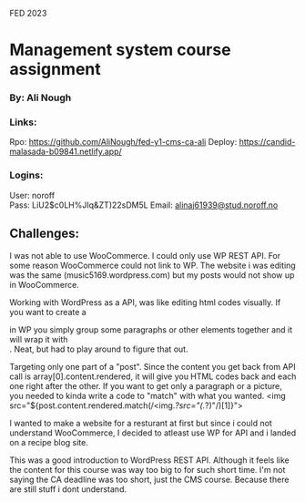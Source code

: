 FED 2023

# Management system course assignment

### By: Ali Nough

### Links:

Rpo: https://github.com/AliNough/fed-y1-cms-ca-ali
Deploy: https://candid-malasada-b09841.netlify.app/

### Logins:

User: noroff <br>
Pass: LiU2$c0LH%JIq&ZT)22sDM5L
Email: alinaj61939@stud.noroff.no

## Challenges:

I was not able to use WooCommerce. I could only use WP REST API. For some reason WooCommerce could not link to WP. The website i was editing was the same (music5169.wordpress.com) but my posts would not show up in WooCommerce.

Working with WordPress as a API, was like editing html codes visually. If you want to create a <div> in WP you simply group some paragraphs or other elements together and it will wrap it with <div>. Neat, but had to play around to figure that out.

Targeting only one part of a "post". Since the content you get back from API call is array[0].content.rendered, it will give you HTML codes back and each one right after the other. If you want to get only a paragraph or a picture, you needed to kinda write a code to "match" with what you wanted.
<img src="${post.content.rendered.match(/<img._?src="(._?)"/)[1]}">

I wanted to make a website for a resturant at first but since i could not understand WooCommerce, I decided to atleast use WP for API and i landed on a recipe blog site.

This was a good introduction to WordPress REST API. Although it feels like the content for this course was way too big to for such short time. I'm not saying the CA deadline was too short, just the CMS course. Because there are still stuff i dont understand.
